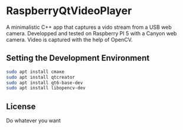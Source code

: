 # RaspberryQtVideoPlayer
A minimalistic C++ app that captures a vido stream from a USB web camera. Developped and tested on Raspberry PI 5 with a Canyon web camera. Video is captured with the help of OpenCV.   

## Setting the Development Environment
```sh
sudo apt install cmаке 
sudo apt install qtcreator
sudo apt install qt6-base-dev
sudo apt install libopencv-dev
```

## License
Do whatever you want
